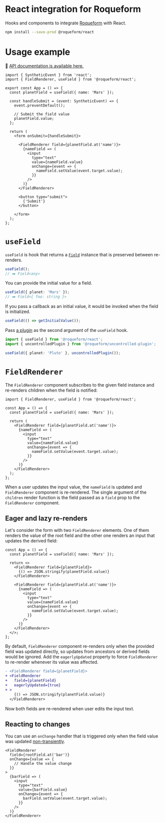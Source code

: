 # React integration for Roqueform

Hooks and components to integrate [Roqueform](https://github.com/smikhalevski/roqueform#readme) with React.

```sh
npm install --save-prod @roqueform/react
```

# Usage example

🔎 [API documentation is available here.](https://smikhalevski.github.io/roqueform/modules/react.html)

```tsx
import { SyntheticEvent } from 'react';
import { FieldRenderer, useField } from '@roqueform/react';

export const App = () => {
  const planetField = useField({ name: 'Mars' });

  const handleSubmit = (event: SyntheticEvent) => {
    event.preventDefault();

    // Submit the field value
    planetField.value;
  };

  return (
    <form onSubmit={handleSubmit}>

      <FieldRenderer field={planetField.at('name')}>
        {nameField => (
          <input
            type="text"
            value={nameField.value}
            onChange={event => {
              nameField.setValue(event.target.value);
            }}
          />
        )}
      </FieldRenderer>

      <button type="submit">
        {'Submit'}
      </button>

    </form>
  );
};
```

# `useField`

`useField` is hook that returns a [`Field`](https://smikhalevski.github.io/roqueform/interfaces/roqueform.Field.html)
instance that is preserved between re-renders.

```ts
useField();
// ⮕ Field<any>
```

You can provide the initial value for a field.

```ts
useField({ planet: 'Mars' });
// ⮕ Field<{ foo: string }>
```

If you pass a callback as an initial value, it would be invoked when the field is initialized.

```ts
useField(() => getInitialValue());
```

Pass [a plugin](../../#plugins-and-integrations) as the second argument of the `useField` hook.

```ts
import { useField } from '@roqueform/react';
import { uncontrolledPlugin } from '@roqueform/uncontrolled-plugin';

useField({ planet: 'Pluto' }, uncontrolledPlugin());
```

# `FieldRenderer`

The `FieldRenderer` component subscribes to the given field instance and re-renders children when the field is notified:

```tsx
import { FieldRenderer, useField } from '@roqueform/react';

const App = () => {
  const planetField = useField({ name: 'Mars' });

  return (
    <FieldRenderer field={planetField.at('name')}>
      {nameField => (
        <input
          type="text"
          value={nameField.value}
          onChange={event => {
            nameField.setValue(event.target.value);
          }}
        />
      )}
    </FieldRenderer>
  );
};
```

When a user updates the input value, the `nameField` is updated and `FieldRenderer` component is re-rendered. The single
argument of the `children` render function is the field passed as a `field` prop to the `FieldRenderer` component.

## Eager and lazy re-renders

Let's consider the form with two `FieldRenderer` elements. One of them renders the value of the root field and the other
one renders an input that updates the derived field:

```tsx
const App = () => {
  const planetField = useField({ name: 'Mars' });

  return <>
    <FieldRenderer field={planetField}>
      {() => JSON.stringify(planetField.value)}
    </FieldRenderer>

    <FieldRenderer field={planetField.at('name')}>
      {nameField => (
        <input
          type="text"
          value={nameField.value}
          onChange={event => {
            nameField.setValue(event.target.value);
          }}
        />
      )}
    </FieldRenderer>
  </>;
};
```

By default, `FieldRenderer` component re-renders only when the provided field was updated directly, so updates from
ancestors or derived fields would be ignored. Add the `eagerlyUpdated` property to force `FieldRenderer` to re-render
whenever its value was affected.

```diff
- <FieldRenderer field={planetField}>
+ <FieldRenderer
+   field={planetField}
+   eagerlyUpdated={true}
+ >
    {() => JSON.stringify(planetField.value)}
  </FieldRenderer>
```

Now both fields are re-rendered when user edits the input text.

## Reacting to changes

You can use an `onChange` handler that is triggered only when the field value was updated
[non-transiently](../../#transient-updates).

```tsx
<FieldRenderer
  field={rootField.at('bar')}
  onChange={value => {
    // Handle the value change
  }}
>
  {barField => (
    <input
      type="text"
      value={barField.value}
      onChange={event => {
        barField.setValue(event.target.value);
      }}
    />
  )}
</FieldRenderer>
```
